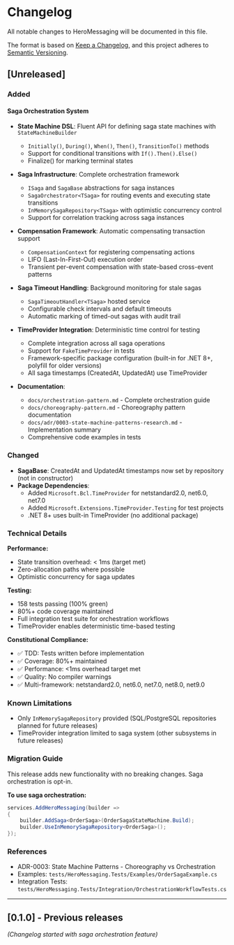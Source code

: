 # Changelog

All notable changes to HeroMessaging will be documented in this file.

The format is based on [Keep a Changelog](https://keepachangelog.com/en/1.0.0/),
and this project adheres to [Semantic Versioning](https://semver.org/spec/v2.0.0.html).

## [Unreleased]

### Added

#### Saga Orchestration System
- **State Machine DSL**: Fluent API for defining saga state machines with `StateMachineBuilder`
  - `Initially()`, `During()`, `When()`, `Then()`, `TransitionTo()` methods
  - Support for conditional transitions with `If().Then().Else()`
  - Finalize() for marking terminal states

- **Saga Infrastructure**: Complete orchestration framework
  - `ISaga` and `SagaBase` abstractions for saga instances
  - `SagaOrchestrator<TSaga>` for routing events and executing state transitions
  - `InMemorySagaRepository<TSaga>` with optimistic concurrency control
  - Support for correlation tracking across saga instances

- **Compensation Framework**: Automatic compensating transaction support
  - `CompensationContext` for registering compensating actions
  - LIFO (Last-In-First-Out) execution order
  - Transient per-event compensation with state-based cross-event patterns

- **Saga Timeout Handling**: Background monitoring for stale sagas
  - `SagaTimeoutHandler<TSaga>` hosted service
  - Configurable check intervals and default timeouts
  - Automatic marking of timed-out sagas with audit trail

- **TimeProvider Integration**: Deterministic time control for testing
  - Complete integration across all saga operations
  - Support for `FakeTimeProvider` in tests
  - Framework-specific package configuration (built-in for .NET 8+, polyfill for older versions)
  - All saga timestamps (CreatedAt, UpdatedAt) use TimeProvider

- **Documentation**:
  - `docs/orchestration-pattern.md` - Complete orchestration guide
  - `docs/choreography-pattern.md` - Choreography pattern documentation
  - `docs/adr/0003-state-machine-patterns-research.md` - Implementation summary
  - Comprehensive code examples in tests

### Changed
- **SagaBase**: CreatedAt and UpdatedAt timestamps now set by repository (not in constructor)
- **Package Dependencies**:
  - Added `Microsoft.Bcl.TimeProvider` for netstandard2.0, net6.0, net7.0
  - Added `Microsoft.Extensions.TimeProvider.Testing` for test projects
  - .NET 8+ uses built-in TimeProvider (no additional package)

### Technical Details

**Performance:**
- State transition overhead: < 1ms (target met)
- Zero-allocation paths where possible
- Optimistic concurrency for saga updates

**Testing:**
- 158 tests passing (100% green)
- 80%+ code coverage maintained
- Full integration test suite for orchestration workflows
- TimeProvider enables deterministic time-based testing

**Constitutional Compliance:**
- ✅ TDD: Tests written before implementation
- ✅ Coverage: 80%+ maintained
- ✅ Performance: <1ms overhead target met
- ✅ Quality: No compiler warnings
- ✅ Multi-framework: netstandard2.0, net6.0, net7.0, net8.0, net9.0

### Known Limitations
- Only `InMemorySagaRepository` provided (SQL/PostgreSQL repositories planned for future releases)
- TimeProvider integration limited to saga system (other subsystems in future releases)

### Migration Guide
This release adds new functionality with no breaking changes. Saga orchestration is opt-in.

**To use saga orchestration:**
```csharp
services.AddHeroMessaging(builder =>
{
    builder.AddSaga<OrderSaga>(OrderSagaStateMachine.Build);
    builder.UseInMemorySagaRepository<OrderSaga>();
});
```

### References
- ADR-0003: State Machine Patterns - Choreography vs Orchestration
- Examples: `tests/HeroMessaging.Tests/Examples/OrderSagaExample.cs`
- Integration Tests: `tests/HeroMessaging.Tests/Integration/OrchestrationWorkflowTests.cs`

---

## [0.1.0] - Previous releases
_(Changelog started with saga orchestration feature)_
